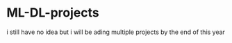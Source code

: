 # ML-DL-projects

i still have no idea but i will be ading multiple projects by the end of this year
